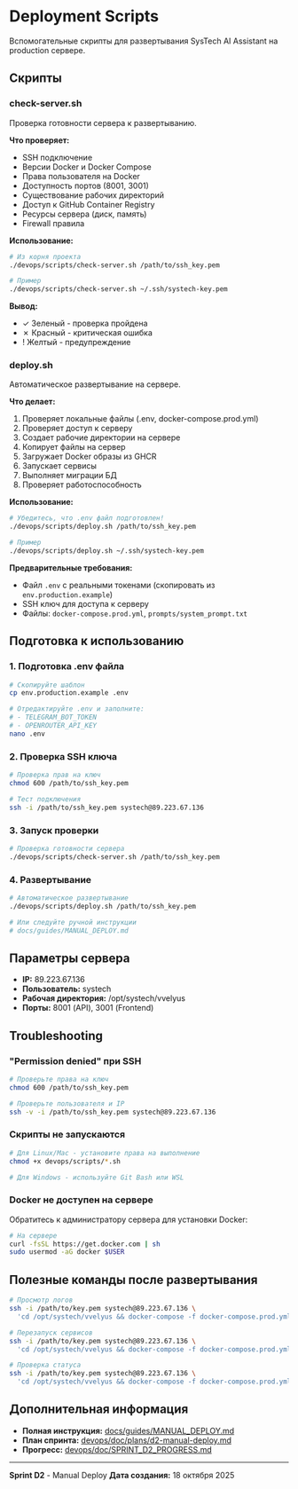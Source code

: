 # Deployment Scripts

Вспомогательные скрипты для развертывания SysTech AI Assistant на production сервере.

## Скрипты

### check-server.sh

Проверка готовности сервера к развертыванию.

**Что проверяет:**
- SSH подключение
- Версии Docker и Docker Compose
- Права пользователя на Docker
- Доступность портов (8001, 3001)
- Существование рабочих директорий
- Доступ к GitHub Container Registry
- Ресурсы сервера (диск, память)
- Firewall правила

**Использование:**

```bash
# Из корня проекта
./devops/scripts/check-server.sh /path/to/ssh_key.pem

# Пример
./devops/scripts/check-server.sh ~/.ssh/systech-key.pem
```

**Вывод:**
- ✓ Зеленый - проверка пройдена
- ✗ Красный - критическая ошибка
- ! Желтый - предупреждение

### deploy.sh

Автоматическое развертывание на сервере.

**Что делает:**
1. Проверяет локальные файлы (.env, docker-compose.prod.yml)
2. Проверяет доступ к серверу
3. Создает рабочие директории на сервере
4. Копирует файлы на сервер
5. Загружает Docker образы из GHCR
6. Запускает сервисы
7. Выполняет миграции БД
8. Проверяет работоспособность

**Использование:**

```bash
# Убедитесь, что .env файл подготовлен!
./devops/scripts/deploy.sh /path/to/ssh_key.pem

# Пример
./devops/scripts/deploy.sh ~/.ssh/systech-key.pem
```

**Предварительные требования:**
- Файл `.env` с реальными токенами (скопировать из `env.production.example`)
- SSH ключ для доступа к серверу
- Файлы: `docker-compose.prod.yml`, `prompts/system_prompt.txt`

## Подготовка к использованию

### 1. Подготовка .env файла

```bash
# Скопируйте шаблон
cp env.production.example .env

# Отредактируйте .env и заполните:
# - TELEGRAM_BOT_TOKEN
# - OPENROUTER_API_KEY
nano .env
```

### 2. Проверка SSH ключа

```bash
# Проверка прав на ключ
chmod 600 /path/to/ssh_key.pem

# Тест подключения
ssh -i /path/to/ssh_key.pem systech@89.223.67.136
```

### 3. Запуск проверки

```bash
# Проверка готовности сервера
./devops/scripts/check-server.sh /path/to/ssh_key.pem
```

### 4. Развертывание

```bash
# Автоматическое развертывание
./devops/scripts/deploy.sh /path/to/ssh_key.pem

# Или следуйте ручной инструкции
# docs/guides/MANUAL_DEPLOY.md
```

## Параметры сервера

- **IP:** 89.223.67.136
- **Пользователь:** systech
- **Рабочая директория:** /opt/systech/vvelyus
- **Порты:** 8001 (API), 3001 (Frontend)

## Troubleshooting

### "Permission denied" при SSH

```bash
# Проверьте права на ключ
chmod 600 /path/to/ssh_key.pem

# Проверьте пользователя и IP
ssh -v -i /path/to/ssh_key.pem systech@89.223.67.136
```

### Скрипты не запускаются

```bash
# Для Linux/Mac - установите права на выполнение
chmod +x devops/scripts/*.sh

# Для Windows - используйте Git Bash или WSL
```

### Docker не доступен на сервере

Обратитесь к администратору сервера для установки Docker:
```bash
# На сервере
curl -fsSL https://get.docker.com | sh
sudo usermod -aG docker $USER
```

## Полезные команды после развертывания

```bash
# Просмотр логов
ssh -i /path/to/key.pem systech@89.223.67.136 \
  'cd /opt/systech/vvelyus && docker-compose -f docker-compose.prod.yml logs -f'

# Перезапуск сервисов
ssh -i /path/to/key.pem systech@89.223.67.136 \
  'cd /opt/systech/vvelyus && docker-compose -f docker-compose.prod.yml restart'

# Проверка статуса
ssh -i /path/to/key.pem systech@89.223.67.136 \
  'cd /opt/systech/vvelyus && docker-compose -f docker-compose.prod.yml ps'
```

## Дополнительная информация

- **Полная инструкция:** [docs/guides/MANUAL_DEPLOY.md](../../docs/guides/MANUAL_DEPLOY.md)
- **План спринта:** [devops/doc/plans/d2-manual-deploy.md](../doc/plans/d2-manual-deploy.md)
- **Прогресс:** [devops/doc/SPRINT_D2_PROGRESS.md](../doc/SPRINT_D2_PROGRESS.md)

---

**Sprint D2** - Manual Deploy
**Дата создания:** 18 октября 2025
